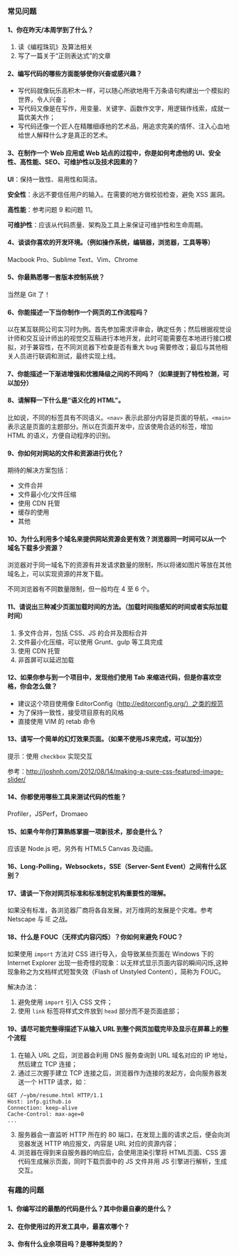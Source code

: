 ### 常见问题#### 1、你在昨天/本周学到了什么？1. 读《编程珠玑》及算法相关2. 写了一篇关于“正则表达式”的文章#### 2、编写代码的哪些方面能够使你兴奋或感兴趣？* 写代码就像玩乐高积木一样，可以随心所欲地用千万条语句构建出一个模拟的世界，令人兴奋；* 写代码又像是在写作，用变量、关键字、函数作文字，用逻辑作线索，成就一篇优美大作；* 写代码还像一个匠人在精雕细琢他的艺术品，用追求完美的情怀、注入心血地给世人解释什么才是真正的艺术。#### 3、在制作一个 Web 应用或 Web 站点的过程中，你是如何考虑他的 UI、安全性、高性能、SEO、可维护性以及技术因素的？**UI**：保持一致性、易用性和简洁。**安全性**：永远不要信任用户的输入。在需要的地方做校验检查，避免 XSS 漏洞。**高性能**：参考问题 9 和问题 11。**可维护性**：应该从代码质量、架构及工具上来保证可维护性和生命周期。#### 4、谈谈你喜欢的开发环境。（例如操作系统，编辑器，浏览器，工具等等）Macbook Pro、Sublime Text、Vim、Chrome#### 5、你最熟悉哪一套版本控制系统？当然是 Git 了！#### 6、你能描述一下当你制作一个网页的工作流程吗？以在某互联网公司实习时为例。首先参加需求评审会，确定任务；然后根据视觉设计师和交互设计师出的视觉交互稿进行本地开发，此时可能需要在本地进行接口模拟，对于兼容性，在不同浏览器下检查是否有重大 bug 需要修改；最后与其他相关人员进行联调和测试，最终实现上线。#### 7、你能描述一下渐进增强和优雅降级之间的不同吗？（如果提到了特性检测，可以加分）#### 8、请解释一下什么是“语义化的 HTML”。比如说，不同的标签具有不同语义。`<nav>` 表示此部分内容是页面的导航，`<main>` 表示这是页面的主题部分。所以在页面开发中，应该使用合适的标签，增加 HTML 的语义，方便自动程序的识别。#### 9、你如何对网站的文件和资源进行优化？期待的解决方案包括：* 文件合并* 文件最小化/文件压缩* 使用 CDN 托管* 缓存的使用* 其他#### 10、为什么利用多个域名来提供网站资源会更有效？浏览器同一时间可以从一个域名下载多少资源？浏览器对于同一域名下的资源有并发请求数量的限制，所以将诸如图片等放在其他域名上，可以实现资源的并发下载。不同浏览器有不同数量限制，但一般均在 4 至 6 个。#### 11、请说出三种减少页面加载时间的方法。（加载时间指感知的时间或者实际加载时间）1. 多文件合并，包括 CSS、JS 的合并及图标合并2. 文件最小化压缩，可以使用 Grunt、gulp 等工具完成3. 使用 CDN 托管4. 非首屏可以延迟加载#### 12、如果你参与到一个项目中，发现他们使用 Tab 来缩进代码，但是你喜欢空格，你会怎么做？* 建议这个项目使用像 EditorConfig（http://editorconfig.org/）之类的规范* 为了保持一致性，接受项目原有的风格* 直接使用 VIM 的 retab 命令#### 13、请写一个简单的幻灯效果页面。（如果不使用JS来完成，可以加分）提示：使用 `checkbox` 实现交互参考：http://joshnh.com/2012/08/14/making-a-pure-css-featured-image-slider/#### 14、你都使用哪些工具来测试代码的性能？Profiler，JSPerf，Dromaeo#### 15、如果今年你打算熟练掌握一项新技术，那会是什么？应该是 Node.js 吧，另外有 HTML5 Canvas 及动画。 #### 16、Long-Polling，Websockets，SSE（Server-Sent Event）之间有什么区别？#### 17、请谈一下你对网页标准和标准制定机构重要性的理解。如果没有标准，各浏览器厂商将各自发展，对万维网的发展是个灾难。参考 Netscape 与 IE 之战。#### 18、什么是 FOUC（无样式内容闪烁）？你如何来避免 FOUC？如果使用 `import` 方法对 CSS 进行导入，会导致某些页面在 Windows 下的 Internet Explorer 出现一些奇怪的现象：以无样式显示页面内容的瞬间闪烁,这种现象称之为文档样式短暂失效（Flash of Unstyled Content），简称为 FOUC。解决办法：1. 避免使用 `import` 引入 CSS 文件；2. 使用 `link` 标签将样式文件放到 `head` 部分而不是页面底部；#### 19、请尽可能完整得描述下从输入 URL 到整个网页加载完毕及显示在屏幕上的整个流程1. 在输入 URL 之后，浏览器会利用 DNS 服务查询到 URL 域名对应的 IP 地址，然后建立 TCP 连接；2. 通过三次握手建立 TCP 连接之后，浏览器作为连接的发起方，会向服务器发送一个 HTTP 请求，如：```GET /~ybm/resume.html HTTP/1.1Host: infp.github.ioConnection: keep-aliveCache-Control: max-age=0...```3. 服务器会一直监听 HTTP 所在的 80 端口，在发现上面的请求之后，便会向浏览器发送 HTTP 响应报文，内容是 URL 对应的资源内容；4. 浏览器在得到来自服务器的响应后，会使用渲染引擎将 HTML页面、CSS 源代码生成展示页面，同时下载页面中的 JS 文件并用 JS 引擎进行解析，生成交互。### 有趣的问题#### 1、你编写过的最酷的代码是什么？其中你最自豪的是什么？#### 2、在你使用过的开发工具中，最喜欢哪个？#### 3、你有什么业余项目吗？是哪种类型的？